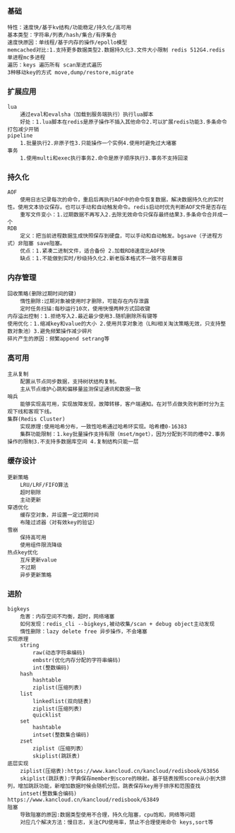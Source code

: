 ### 基础
	特性：速度快/基于kv结构/功能稳定/持久化/高可用
	基本类型：字符串/列表/hash/集合/有序集合
	速度快原因：单线程/基于内存的操作/epollo模型
	memcached对比:1.支持更多数据类型2.数据持久化3.文件大小限制 redis 512G4.redis单进程mc多进程
	遍历：keys 遍历所有 scan渐进式遍历
	3种移动key的方式 move,dump/restore,migrate

### 扩展应用
	lua
		通过eval和evalsha（加载到服务端执行）执行lua脚本 
		好处：1.lua脚本在redis是原子操作不插入其他命令2.可以扩展redis功能3.多条命令打包减少开销
	pipeline
		1.批量执行2.非原子性3.只能操作一个实例4.使用时避免过大堵塞
	事务
		1.使用multi和exec执行事务2.命令是原子顺序执行3.事务不支持回滚

### 持久化
	AOF
		使用日志记录每次的命令，重启后再执行AOF中的命令恢复数据，解决数据持久化的实时性。使用文本协议保存。也可以手动和自动触发命令。redis启动时优先判断AOF文件是否存在
		重写文件变小：1.过期数据不再写入2.去除无效命令只保存最终结果3.多条命令合并成一个
	RDB
		定义：把当前进程数据生成快照保存到硬盘，可以手动和自动触发。bgsave（子进程方式）非阻塞 save阻塞。
		优点：1.紧凑二进制文件，适合备份 2.加载RDB速度比AOF快
		缺点：1.不能做到实时/秒级持久化2.新老版本格式不一致不容易兼容

### 内存管理
	回收策略(删除过期时间的键)
		惰性删除:过期对象被使用时才删除，可能存在内存泄露
		定时任务扫描:每秒运行10次，使用快慢两种方式回收键
	内存溢出控制：1.拒绝写入2.最近最少使用3.随机删除所有键等
	使用优化：1.缩减key和value的大小 2.使用共享对象池（LRU相关淘汰策略无效，只支持整数对象池）3.避免频繁操作减少碎片
	碎片产生的原因：频繁append setrang等

### 高可用
	主从复制
		配置从节点同步数据，支持树状结构复制。
		主从节点维护心跳和偏移量监测保证通讯和数据一致
	哨兵
		能够实现高可用，实现故障发现，故障转移，客户端通知。在对节点做失败判断时分为主观下线和客观下线。
	集群(Redis Cluster)
		实现原理:使用哈希分布，一致性哈希通过哈希环实现。哈希槽0-16383
		集群功能限制：1.key批量操作支持有限（mset/mget），因为分配到不同的槽中2.事务操作的限制3.不支持多数据库空间 4.复制结构只能一层

### 缓存设计
	更新策略
		LRU/LRF/FIFO算法
		超时剔除
		主动更新
	穿透优化
		缓存空对象，并设置一定过期时间
		布隆过滤器（对有效key的验证）
	雪崩
		保持高可用
		使用组件限流降级
	热点key优化
		互斥更新value
		不过期
		异步更新策略

### 进阶
	bigkeys
		危害：内存空间不均衡，超时，网络堵塞
		如何发现：redis_cli --bigkeys,被动收集/scan + debug object主动发现
		惰性删除：lazy delete free 异步操作，不会堵塞
	实现原理
		string
			raw(动态字符串编码)
			embstr(优化内存分配的字符串编码)
			int(整数编码)
		hash
			hashtable
			ziplist(压缩列表)
		list
			linkedlist(双向链表)
			ziplist(压缩列表)
			quicklist
		set
			hashtable
			intset(整数集合编码)
		zset
			ziplist（压缩列表）
			skiplist(跳跃表)
	底层实现
		ziplist(压缩表):https://www.kancloud.cn/kancloud/redisbook/63856
		skiplist(跳跃表):字典保存member到score的映射。基于链表按照score从小到大排列，增加跳跃功能，新增加数据时候会随机分层。跳表保存key用于排序和范围查找
		intset(整数集合编码) https://www.kancloud.cn/kancloud/redisbook/63849
	阻塞
		导致阻塞的原因:数据类型使用不合理，持久化阻塞，cpu饱和，网络等问题
		对应几个解决方法：慢日志，关注CPU使用率，禁止不合理使用命令 keys,sort等
